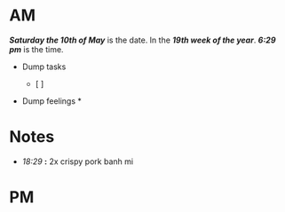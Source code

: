 # AM
***Saturday the 10th of May*** is the date. In the ***19th week of the year***.
***6:29 pm*** is the time.
* Dump tasks
	* [ ] 

* Dump feelings
	* 

# Notes
* *18:29* **:**   2x crispy pork banh mi




# PM

